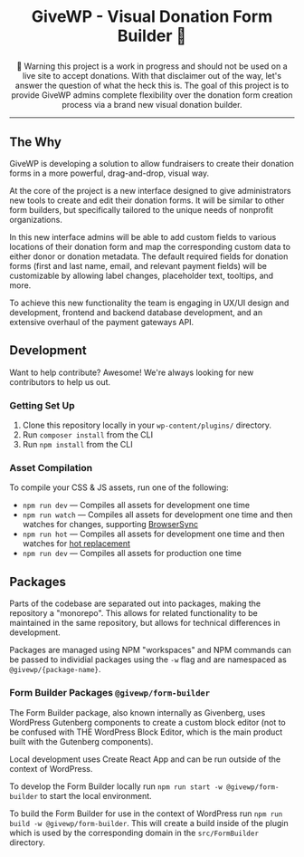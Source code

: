 <h1><p align="center">GiveWP - Visual Donation Form Builder 💚</p></h1>

<p align="center">🚨 Warning this project is a work in progress and should not be used on a live site to accept donations. With that disclaimer out of the way, let's answer the question of what the heck this is. The goal of this project is to provide GiveWP admins complete flexibility over the donation form creation process via a brand new visual donation builder.</p>

---

## The Why

GiveWP is developing a solution to allow fundraisers to create their donation forms in a more powerful, drag-and-drop, visual way.

At the core of the project is a new interface designed to give administrators new tools to create and edit their donation forms. It will be similar to other form builders, but specifically tailored to the unique needs of nonprofit organizations.

In this new interface admins will be able to add custom fields to various locations of their donation form and map the corresponding custom data to either donor or donation metadata. The default required fields for donation forms (first and last name, email, and relevant payment fields) will be customizable by allowing label changes, placeholder text, tooltips, and more.

To achieve this new functionality the team is engaging in UX/UI design and development, frontend and backend database development, and an extensive overhaul of the payment gateways API.

## Development

Want to help contribute? Awesome! We're always looking for new contributors to help us out.

### Getting Set Up
1. Clone this repository locally in your `wp-content/plugins/` directory.
2. Run `composer install` from the CLI
3. Run `npm install` from the CLI

### Asset Compilation
To compile your CSS & JS assets, run one of the following:
- `npm run dev` — Compiles all assets for development one time
- `npm run watch` — Compiles all assets for development one time and then watches for changes, supporting [BrowserSync](https://laravel-mix.com/docs/5.0/browsersync)
- `npm run hot` — Compiles all assets for development one time and then watches for [hot replacement](https://laravel-mix.com/docs/5.0/hot-module-replacement)
- `npm run dev` — Compiles all assets for production one time

## Packages

Parts of the codebase are separated out into packages, making the repository a "monorepo". This allows for related functionality to be maintained in the same repository, but allows for technical differences in development.

Packages are managed using NPM "workspaces" and NPM commands can be passed to individial packages using the `-w` flag and are namespaced as `@givewp/{package-name}`.

### Form Builder Packages `@givewp/form-builder`

The Form Builder package, also known internally as Givenberg, uses WordPress Gutenberg components to create a custom block editor (not to be confused with THE WordPress Block Editor, which is the main product built with the Gutenberg components).

Local development uses Create React App and can be run outside of the context of WordPress.

To develop the Form Builder locally run `npm run start -w @givewp/form-builder` to start the local environment.

To build the Form Builder for use in the context of WordPress run `npm run build -w @givewp/form-builder`. This will create a build inside of the plugin which is used by the corresponding domain in the `src/FormBuilder` directory.
